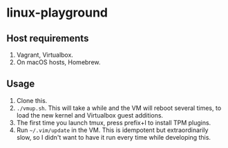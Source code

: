 # linux-playground

## Host requirements

1. Vagrant, Virtualbox.
1. On macOS hosts, Homebrew.

## Usage

1. Clone this.
1. `./vmup.sh`. This will take a while and the VM will reboot several times, to
   load the new kernel and Virtualbox guest additions.
1. The first time you launch tmux, press prefix+I to install TPM plugins.
1. Run `~/.vim/update` in the VM. This is idempotent but extraordinarily slow,
   so I didn't want to have it run every time while developing this.
